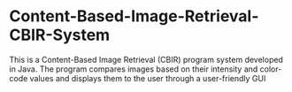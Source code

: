 # Content-Based-Image-Retrieval-CBIR-System
This is a Content-Based Image Retrieval (CBIR) program system developed in Java. 
The program compares images based on their intensity and color-code values and displays them to the user through a user-friendly GUI
